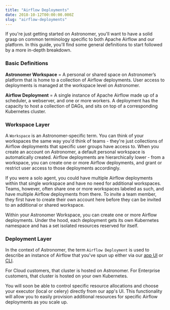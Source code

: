 ```yaml
---
title: "Airflow Deployments"
date: 2018-10-12T00:00:00.000Z
slug: "airflow-deployments"
---
```


If you're just getting started on Astronomer, you'll want to have a solid grasp on common terminology specific to both Apache Airflow and our platform. In this guide, you'll find some general definitions to start followed by a more in-depth breakdown.

### Basic Definitions

**Astronomer Workspace** = A personal or shared space on Astronomer’s platform that is home to a collection of Airflow deployments. User access to deployments is managed at the workspace level on Astronomer.

**Airflow Deployment** = A single instance of Apache Airflow made up of a scheduler, a webserver, and one or more workers. A deployment has the capacity to host a collection of DAGs, and sits on top of a corresponding Kubernetes cluster.

### Workspace Layer

A `Workspace` is an Astronomer-specific term. You can think of your workspaces the same way you'd think of teams - they're just collections of Airflow deployments that specific user groups have access to. When you create an account on Astronomer, a default personal workspace is automatically created. Airflow deployments are hierarchically lower - from a workspace, you can create one or more Airflow deployments, and grant or restrict user access to those deployments accordingly.

If you were a solo agent, you could have multiple Airflow deployments within that single workspace and have no need for additional workspaces. Teams, however, often share one or more workspaces labeled as such, and have multiple Airflow deployments from there. To invite a team member, they first have to create their own account here before they can be invited to an additional or shared workspace.


Within your Astronomer Workspace, you can create one or more Airflow deployments. Under the hood, each deployment gets its own Kubernetes namespace and has a set isolated resources reserved for itself.

### Deployment Layer

In the context of Astronomer, the term `Airflow Deployment` is used to describe an instance of Airflow that you've spun up either via our [app UI](https://astronomer.io/docs/overview) or [CLI](https://astronomer.io/docs/cli-getting-started).

For Cloud customers, that cluster is hosted on Astronomer. For Enterprise customers, that cluster is hosted on your own Kubernetes.




You will soon be able to control specific resource allocations and choose your executor (local or celery) directly from our app's UI. This functionality will allow you to easily provision additional resources for specific Airflow deployments as you scale up.

